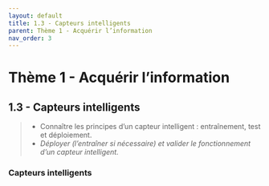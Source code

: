 ```yaml
---
layout: default
title: 1.3 - Capteurs intelligents
parent: Thème 1 - Acquérir l’information
nav_order: 3
---
```


# Thème 1 - Acquérir l’information

## 1.3 - Capteurs intelligents

> - Connaître les principes d’un capteur intelligent : entraînement, test et déploiement.
> - *Déployer (l’entraîner si nécessaire) et valider le fonctionnement d’un capteur intelligent.*

### Capteurs intelligents